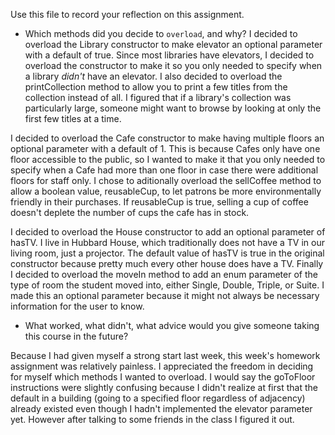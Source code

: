 Use this file to record your reflection on this assignment.

- Which methods did you decide to `overload`, and why?
I decided to overload the Library constructor to make elevator an optional parameter with a default of true. Since most libraries have elevators, I decided to overload the constructor to make it so you only needed to specify when a library *didn't* have an elevator. I also decided to overload the printCollection method to allow you to print a few titles from the collection instead of all. I figured that if a library's collection was particularly large, someone might want to browse by looking at only the first few titles at a time. 

I decided to overload the Cafe constructor to make having multiple floors an optional parameter with a default of 1. This is because Cafes only have one floor accessible to the public, so I wanted to make it that you only needed to specify when a Cafe had more than one floor in case there were additional floors for staff only. I chose to aditionally overload the sellCoffee method to allow a boolean value, reusableCup, to let patrons be more environmentally friendly in their purchases. If reusableCup is true, selling a cup of coffee doesn't deplete the number of cups the cafe has in stock. 

I decided to overload the House constructor to add an optional parameter of hasTV. I live in Hubbard House, which traditionally does not have a TV in our living room, just a projector. The default value of hasTV is true in the original constructor because pretty much every other house does have a TV. Finally I decided to overload the moveIn method to add an enum parameter of the type of room the student moved into, either Single, Double, Triple, or Suite. I made this an optional parameter because it might not always be necessary information for the user to know. 

- What worked, what didn't, what advice would you give someone taking this course in the future?

Because I had given myself a strong start last week, this week's homework assignment was relatively painless. I appreciated the freedom in deciding for myself which methods I wanted to overload. I would say the goToFloor instructions were slightly confusing because I didn't realize at first that the default in a building (going to a specified floor regardless of adjacency) already existed even though I hadn't implemented the elevator parameter yet. However after talking to some friends in the class I figured it out. 
